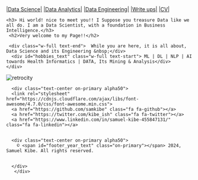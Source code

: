 <div class="topnav">
<!-- <a class="About" href="https://samkibe.github.io/Kibe/">|Home|</a> -->
  <a href="science.html">|Data Science|</a>
  <a href="analytics.html">|Data Analytics|</a>
  <a href="engineer.html">|Data Engineering|</a>
  <a href="posts.html">|Write ups|</a>
  <a href="https://drive.google.com/file/d/1YCbc3kZwLwByUL8mW7qMYR8Ld2kCRbg2/view?usp=drive_link">|CV|</a> 
   <!--   <a href="[https://drive.google.com/file/d/1T73RT6hLGxu1q9obPToKgYoYK5Bont7X/view?usp=drive_link]">|CV|</a>  -->


  
   
</div>
  
 <!-- Me section -->
 <section class="container">

<div class="me text-center flex">
    
    <h3> Hi world! nice to meet you!! I Suppose you treasure Data like we all do. I am a Data Scientist, with a foundation in Business Intelligence.</h3>
     <h2>Very welcome to my Page!!</h2>
  
     <div class="w-full text-end">  While you are here, it is all about, Data Science and its Engineering &nbsp;</div>
      <div id="hobbies_text" class="w-full text-start"> ML | DL | NLP | AI towards Health Informatics | DATA, Its Mining & Analysis</div>
    </div> 
    
   
  </section> 
  
![retrocity](https://github.com/samkibe/samkibe.github.io/assets/25104443/fc5547c9-c57d-4c30-b03b-70b684ac0e8f) 
<!-- ![retrocoding](https://github.com/samkibe/samkibe.github.io/assets/25104443/6edd7a26-6905-4d08-8d5b-661c3163e78a) -->
  <!-- Footer Section -->
  <footer class="footer bg-primary pb-3">

    
      <div class="text-center on-primary alpha50">
      <link rel="stylesheet" href="https://cdnjs.cloudflare.com/ajax/libs/font-awesome/4.7.0/css/font-awesome.min.css">
      <a href="https://github.com/samkibe" class="fa fa-github"></a>
      <a href="https://twitter.com/kibe_ish" class="fa fa-twitter"></a>
      <a href="https://www.linkedin.com/in/samuel-kibe-455847131/" class="fa fa-linkedin"></a>
      
         
      <div class="text-center on-primary alpha50">
        © <span id="footer_year_text" class="on-primary"></span> 2024, Samuel Kibe. All rights reserved.
  

      </div>
       </div>
  </footer>

